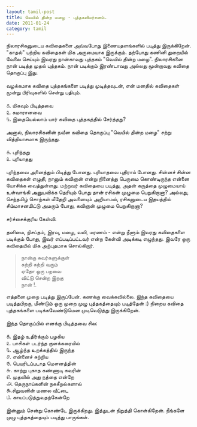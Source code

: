 ```yaml
---
layout: tamil-post
title: வெயில் தின்ற மழை - புத்தகவிமர்சனம்.
date: 2011-01-24
category: tamil
---
```


நிலாரசிகனுடைய கவிதைகளை அவ்வபோது இணையதளங்களில் படித்து இருக்கிறேன். "காதல்" பற்றிய கவிதைகள் மிக அருமையாக இருக்கும். தற்போது கணினி துறையில் வேலை செய்யும் இவரது நான்காவது புத்தகம் "வெயில் தின்ற மழை". நிலாரசிகனை நான் படித்த முதல் புத்தகம். நான் படிக்கும் இரண்டாவது அல்லது மூன்றாவது கவிதை தொகுப்பு இது.<br />
<br />
வழக்கமாக கவிதை புத்தகங்களை படித்து முடித்தவுடன், என் மனதில் கவிதைகள் மூன்று பிரிவுகளில் சென்று பதியும்.<br />
<br />
௧. மிகவும் பிடித்தவை<br />
௨. சுமாரானவை<br />
௩. இதையெல்லாம் யார் கவிதை புத்தகத்தில் சேர்த்தது?<br />
<br />
அனால், நிலாரசிகனின் நவீன கவிதை தொகுப்பு "வெயில் தின்ற மழை" சற்று வித்தியாசமாக இருந்தது.<br />
<br />
௧. புரிந்தது<br />
௨. புரியாதது<br />
<br />
புரிந்தவை அனைத்தும் பிடித்து போனது. புரியாதவை புதிராய் போனது. சின்னச் சின்ன கவிதைகள் எழுதி, நானும் கவிஞன் என்று நினைத்து பெருமை கொண்டிருந்த என்னை யோசிக்க வைத்துள்ளது. மற்றவர் கவிதையை படித்து, அதன் கருத்தை முழுமையாய் உள்வாங்கி அனுபவிக்க தெரியும் போது தான் ரசிகன் முழுமை பெறுகிறானா? அல்லது, செந்தமிழ் சொற்கள் மீதேறி அவனையும் அறியாமல், ரசிகனுடைய இதயத்தில் சிம்மாசனமிட்டு அமரும் போது, கவிஞன் முழுமை பெறுகிறானா?<br />
<br />
சர்ச்சைக்குரிய கேள்வி.<br />
<br />
தனிமை, நிசப்தம், இரவு, மழை, வலி, மரணம் - என்று நீளும் இவரது கவிதைகளை படிக்கும் போது, இவர் எப்படிப்பட்டவர் என்ற கேள்வி அடிக்கடி எழுந்தது. இவரே ஒரு கவிதையில் மிக அற்புதமாக சொல்கிறார்.<br />

> நான்கு சுவர்களுக்குள்<br />
 சுற்றி சுற்றி வரும்<br />
 ஏதோ ஒரு பறவை<br />
 விட்டு சென்ற இறகு<br />
 நான் !.<br />

எத்தனை முறை படித்து இருப்பேன். கணக்கு வைக்கவில்லை. இந்த கவிதையை படித்தபிறகு, மீண்டும் ஒரு முறை முழு புத்தகத்தையும் படித்தேன் :) நிறைய கவிதை புத்தகங்களை படிக்கவேண்டுமென முடிவெடுத்து இருக்கிறேன்.<br />
<br />
இந்த தொகுப்பில் எனக்கு பிடித்தவை சில:<br />
<br />
௧. இதழ் உதிர்க்கும் பழகிய<br />
௨. பாசிகள் படர்ந்த குளக்கரையில்<br />
௩. ஆழ்ந்த உறக்கத்தில் இருந்த<br />
௪. என்னைச் சுற்றிய<br />
௫. பெயரிடப்படாத மௌனத்தின்<br />
௬. காற்று புகாத கண்ணாடி சுவரின்<br />
௭. முதலில் அது நத்தை என்றே<br />
௮. தெருநாய்களின் நககீறல்களால்<br />
௯.சிறுவனின் மணல வீட்டை<br />
௰. காயப்படுத்துவதற்கேன்றே<br />
<br />
இன்னும் சென்று கொண்டே இருக்கிறது. இத்துடன் நிறுத்தி கொள்கிறேன். நீங்களே முழு புத்தகத்தையும் படித்து பாருங்கள்.<br />